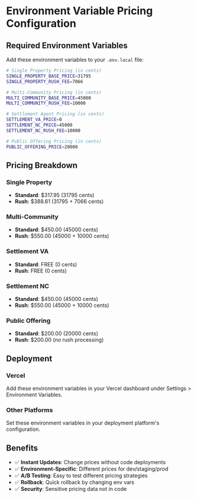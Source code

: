 # Environment Variable Pricing Configuration

## Required Environment Variables

Add these environment variables to your `.env.local` file:

```bash
# Single Property Pricing (in cents)
SINGLE_PROPERTY_BASE_PRICE=31795
SINGLE_PROPERTY_RUSH_FEE=7066

# Multi-Community Pricing (in cents)
MULTI_COMMUNITY_BASE_PRICE=45000
MULTI_COMMUNITY_RUSH_FEE=10000

# Settlement Agent Pricing (in cents)
SETTLEMENT_VA_PRICE=0
SETTLEMENT_NC_PRICE=45000
SETTLEMENT_NC_RUSH_FEE=10000

# Public Offering Pricing (in cents)
PUBLIC_OFFERING_PRICE=20000
```

## Pricing Breakdown

### Single Property
- **Standard**: $317.95 (31795 cents)
- **Rush**: $388.61 (31795 + 7066 cents)

### Multi-Community
- **Standard**: $450.00 (45000 cents)
- **Rush**: $550.00 (45000 + 10000 cents)

### Settlement VA
- **Standard**: FREE (0 cents)
- **Rush**: FREE (0 cents)

### Settlement NC
- **Standard**: $450.00 (45000 cents)
- **Rush**: $550.00 (45000 + 10000 cents)

### Public Offering
- **Standard**: $200.00 (20000 cents)
- **Rush**: $200.00 (no rush processing)

## Deployment

### Vercel
Add these environment variables in your Vercel dashboard under Settings > Environment Variables.

### Other Platforms
Set these environment variables in your deployment platform's configuration.

## Benefits

- ✅ **Instant Updates**: Change prices without code deployments
- ✅ **Environment-Specific**: Different prices for dev/staging/prod
- ✅ **A/B Testing**: Easy to test different pricing strategies
- ✅ **Rollback**: Quick rollback by changing env vars
- ✅ **Security**: Sensitive pricing data not in code